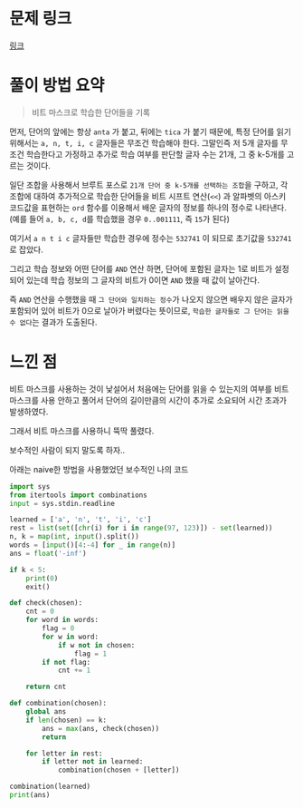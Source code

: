# 문제 링크
[링크](https://www.acmicpc.net/problem/1062)

# 풀이 방법 요약
> 비트 마스크로 학습한 단어들을 기록

먼저, 단어의 앞에는 항상 `anta` 가 붙고, 뒤에는 `tica` 가 붙기 때문에, 특정 단어를 읽기 위해서는 `a, n, t, i, c` 글자들은 무조건 학습해야 한다. 그말인즉 저 5개 글자를 무조건 학습한다고 가정하고 추가로 학습 여부를 판단할 글자 수는 21개, 그 중 k-5개를 고르는 것이다.

일단 조합을 사용해서 브루트 포스로 `21개 단어 중 k-5개를 선택하는 조합`을 구하고, 각 조합에 대하여 추가적으로 학습한 단어들을 비트 시프트 연산(`<<`) 과 알파벳의 아스키 코드값을 표현하는 `ord` 함수를 이용해서 배운 글자의 정보를 하나의 정수로 나타낸다. (예를 들어 `a, b, c, d`를 학습했을 경우 `0..001111`, 즉 `15`가 된다)

여기서 `a n t i c` 글자들만 학습한 경우에 정수는 `532741` 이 되므로 초기값을 `532741` 로 잡았다.

그리고 학습 정보와 어떤 단어를 `AND` 연산 하면, 단어에 포함된 글자는 1로 비트가 설정되어 있는데 학습 정보의 그 글자의 비트가 0이면 `AND` 했을 때 값이 날아간다.

즉 `AND` 연산을 수행했을 때 `그 단어와 일치하는 정수`가 나오지 않으면 배우지 않은 글자가 포함되어 있어 비트가 0으로 날아가 버렸다는 뜻이므로, `학습한 글자들로 그 단어는 읽을 수 없다`는 결과가 도출된다.

# 느낀 점
비트 마스크를 사용하는 것이 낯설어서 처음에는 단어를 읽을 수 있는지의 여부를 비트 마스크를 사용 안하고 풀어서 단어의 길이만큼의 시간이 추가로 소요되어 시간 초과가 발생하였다.

그래서 비트 마스크를 사용하니 뚝딱 풀렸다.

보수적인 사람이 되지 말도록 하자..

아래는 naive한 방법을 사용했었던 보수적인 나의 코드

```python
import sys
from itertools import combinations
input = sys.stdin.readline

learned = ['a', 'n', 't', 'i', 'c']
rest = list(set([chr(i) for i in range(97, 123)]) - set(learned))
n, k = map(int, input().split())
words = [input()[4:-4] for _ in range(n)]
ans = float('-inf')

if k < 5:
    print(0)
    exit()

def check(chosen):
    cnt = 0
    for word in words:
        flag = 0
        for w in word:
            if w not in chosen:
                flag = 1
        if not flag:
            cnt += 1

    return cnt

def combination(chosen):
    global ans
    if len(chosen) == k:
        ans = max(ans, check(chosen))
        return

    for letter in rest:
        if letter not in learned:
            combination(chosen + [letter])

combination(learned)
print(ans)
```
